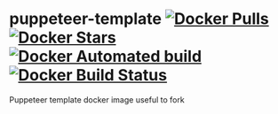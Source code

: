 # puppeteer-template [![Docker Pulls](https://img.shields.io/docker/pulls/ultimaphoenix/puppeteer-template.svg)](https://hub.docker.com/r/ultimaphoenix/puppeteer-template/) [![Docker Stars](https://img.shields.io/docker/stars/ultimaphoenix/puppeteer-template.svg)](https://hub.docker.com/r/ultimaphoenix/puppeteer-template/) [![Docker Automated build](https://img.shields.io/docker/automated/ultimaphoenix/puppeteer-template.svg)](https://hub.docker.com/r/ultimaphoenix/puppeteer-template/) [![Docker Build Status](https://img.shields.io/docker/build/ultimaphoenix/puppeteer-template.svg)](https://hub.docker.com/r/ultimaphoenix/puppeteer-template/) 

Puppeteer template docker image useful to fork
